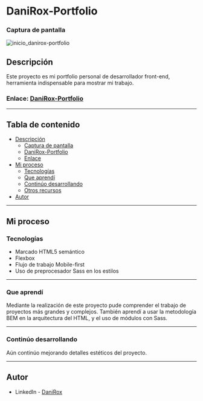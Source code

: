 # **DaniRox-Portfolio**

### Captura de pantalla
![inicio_danirox-portfolio](https://user-images.githubusercontent.com/108234679/261074795-e79ec220-454f-4bf0-90fb-f3cf9d09875b.png)

## Descripción

Este proyecto es mi portfolio personal de desarrollador front-end, herramienta indispensable para mostrar mi trabajo.


### Enlace: [DaniRox-Portfolio](https://danirox.github.io/DaniRox-Portfolio/)


***

## Tabla de contenido

- [Descripción](#descripción)
  - [Captura de pantalla](#captura-de-pantalla)
  - [DaniRox-Portfolio](#DaniRox-Portfolio)
  - [Enlace](#enlace)
- [Mi proceso](#mi-proceso)
  - [Tecnologías](#tecnologías)
  - [Que aprendí](#que-aprendí)
  - [Continúo desarrollando](#continúo-desarrollando)
  - [Otros recursos](#otros-recursos)
- [Autor](#autor)


***

## Mi proceso

### Tecnologías

- Marcado HTML5 semántico
- Flexbox
- Flujo de trabajo Mobile-first
- Uso de preprocesador Sass en los estilos


***

### Que aprendí

Mediante la realización de este proyecto pude comprender el trabajo de proyectos más grandes y complejos. También aprendí a usar la metodología BEM en la arquitectura del HTML, y el uso de módulos con Sass.


***

### Continúo desarrollando

Aún continúo mejorando detalles estéticos del proyecto.


***

## Autor

- LinkedIn - [DaniRox](https://www.linkedin.com/in/daniroxescobar/)

